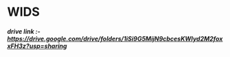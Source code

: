 # WIDS
##### drive link :- https://drive.google.com/drive/folders/1iSi9G5MijN9cbcesKWlyd2M2foxxFH3z?usp=sharing
